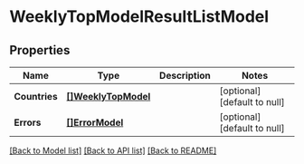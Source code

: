 # WeeklyTopModelResultListModel

## Properties
Name | Type | Description | Notes
------------ | ------------- | ------------- | -------------
**Countries** | [**[]WeeklyTopModel**](WeeklyTopModel.md) |  | [optional] [default to null]
**Errors** | [**[]ErrorModel**](ErrorModel.md) |  | [optional] [default to null]

[[Back to Model list]](../README.md#documentation-for-models) [[Back to API list]](../README.md#documentation-for-api-endpoints) [[Back to README]](../README.md)

